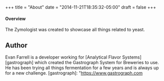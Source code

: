 +++
title = "About"
date = "2014-11-21T18:35:32-05:00"
draft = false
+++

#### Overview

The Zymologist was created to showcase all things related to yeast.

## Author
Evan Farrell is a developer working for [Analytical Flavor Systems][gastrograph] which created the Gastrograph System for Breweries to use.  He has been trying all things fermentation for a few years and is always up for a new challenge.
[gastrograph]: "https://www.gastrograph.com
